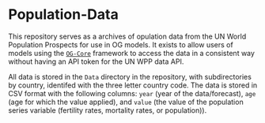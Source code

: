 # Population-Data

This repository serves as a archives of opulation data from the UN World Population Prospects for use in OG models.  It exists to allow users of models using the [`OG-Core`](https://github.com/PSLmodels/OG-Core) framework to access the data in a consistent way without having an API token for the UN WPP data API.

All data is stored in the `Data` directory in the repository, with subdirectories by country, identifed with the three letter country code.  The data is stored in CSV format with the following columns: `year` (year of the data/forecast), `age` (age for which the value applied), and `value` (the value of the population series variable (fertility rates, mortality rates, or population)).
